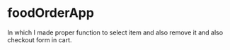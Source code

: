 # foodOrderApp
In which I made proper function to select item and also remove it and also checkout form in cart.
